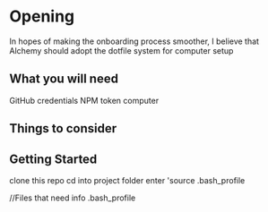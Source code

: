 # Opening

In hopes of making the onboarding process smoother, I believe that Alchemy should adopt the dotfile system for computer setup

## What you will need

GitHub credentials
NPM token
computer

## Things to consider

## Getting Started

clone this repo
cd into project folder
enter 'source .bash_profile

//Files that need info
.bash_profile
